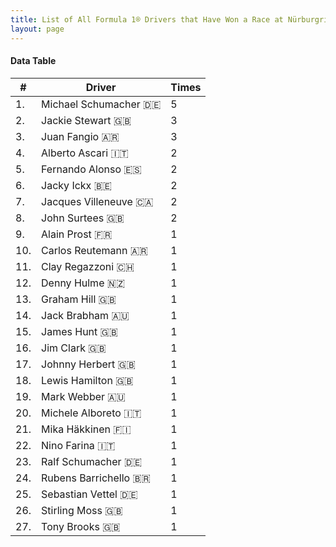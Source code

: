 ```yaml
---
title: List of All Formula 1® Drivers that Have Won a Race at Nürburgring
layout: page
---
```


<canvas id="chart" width="400" height="180"></canvas>
<script>
var data = {
    "datasets": [
        {
            "backgroundColor": "#f3a935",
            "borderColor": "#f68639",
            "borderWidth": 1,
            "data": [
                5.0,
                3.0,
                3.0,
                2.0,
                2.0,
                2.0,
                2.0,
                2.0,
                1.0,
                1.0,
                1.0,
                1.0,
                1.0,
                1.0,
                1.0,
                1.0,
                1.0,
                1.0,
                1.0,
                1.0,
                1.0,
                1.0,
                1.0,
                1.0,
                1.0,
                1.0,
                1.0
            ],
            "label": "Times"
        }
    ],
    "labels": [
        "Michael Schumacher 🇩🇪",
        "Jackie Stewart 🇬🇧",
        "Juan Fangio 🇦🇷",
        "Alberto Ascari 🇮🇹",
        "Fernando Alonso 🇪🇸",
        "Jacky Ickx 🇧🇪",
        "Jacques Villeneuve 🇨🇦",
        "John Surtees 🇬🇧",
        "Alain Prost 🇫🇷",
        "Carlos Reutemann 🇦🇷",
        "Clay Regazzoni 🇨🇭",
        "Denny Hulme 🇳🇿",
        "Graham Hill 🇬🇧",
        "Jack Brabham 🇦🇺",
        "James Hunt 🇬🇧",
        "Jim Clark 🇬🇧",
        "Johnny Herbert 🇬🇧",
        "Lewis Hamilton 🇬🇧",
        "Mark Webber 🇦🇺",
        "Michele Alboreto 🇮🇹",
        "Mika Häkkinen 🇫🇮",
        "Nino Farina 🇮🇹",
        "Ralf Schumacher 🇩🇪",
        "Rubens Barrichello 🇧🇷",
        "Sebastian Vettel 🇩🇪",
        "Stirling Moss 🇬🇧",
        "Tony Brooks 🇬🇧"
    ]
};
var options = {
  legend: {
    display: false
  },
  scales: {
    xAxes: [{
      ticks: {
        beginAtZero: true,
        maxRotation: 180,
        display: window.innerWidth > 800
      }
    }],
    yAxes: [{
      ticks: {
        beginAtZero: true
      }
    }]
  },
  onResize: function(chart, size) {
    chart.options.scales.xAxes[0].ticks.display = size.width > 800;
  }
};
new Chart("chart", {
    data: data,
    type: 'bar',
    options: options
});
</script>



#### Data Table

| # | Driver | Times |
|--|--|--|
| 1. | Michael Schumacher 🇩🇪 | 5 |
| 2. | Jackie Stewart 🇬🇧 | 3 |
| 3. | Juan Fangio 🇦🇷 | 3 |
| 4. | Alberto Ascari 🇮🇹 | 2 |
| 5. | Fernando Alonso 🇪🇸 | 2 |
| 6. | Jacky Ickx 🇧🇪 | 2 |
| 7. | Jacques Villeneuve 🇨🇦 | 2 |
| 8. | John Surtees 🇬🇧 | 2 |
| 9. | Alain Prost 🇫🇷 | 1 |
| 10. | Carlos Reutemann 🇦🇷 | 1 |
| 11. | Clay Regazzoni 🇨🇭 | 1 |
| 12. | Denny Hulme 🇳🇿 | 1 |
| 13. | Graham Hill 🇬🇧 | 1 |
| 14. | Jack Brabham 🇦🇺 | 1 |
| 15. | James Hunt 🇬🇧 | 1 |
| 16. | Jim Clark 🇬🇧 | 1 |
| 17. | Johnny Herbert 🇬🇧 | 1 |
| 18. | Lewis Hamilton 🇬🇧 | 1 |
| 19. | Mark Webber 🇦🇺 | 1 |
| 20. | Michele Alboreto 🇮🇹 | 1 |
| 21. | Mika Häkkinen 🇫🇮 | 1 |
| 22. | Nino Farina 🇮🇹 | 1 |
| 23. | Ralf Schumacher 🇩🇪 | 1 |
| 24. | Rubens Barrichello 🇧🇷 | 1 |
| 25. | Sebastian Vettel 🇩🇪 | 1 |
| 26. | Stirling Moss 🇬🇧 | 1 |
| 27. | Tony Brooks 🇬🇧 | 1 |
